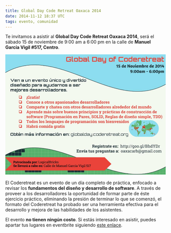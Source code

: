 ```yaml
---
title: Global Day Code Retreat Oaxaca 2014
date: 2014-11-12 18:37 UTC
tags: evento, comunidad
---
```


Te invitamos a asistir al __Global Day Code Retreat Oaxaca 2014__, será el sábado 15 de noviembre de 9:00 am a 6:00 pm en la calle de __Manuel García Vigil #517, Centro__.

[![flyer code retreat](/images/2014/1112/gdcr2014.jpg)](http://www.eventbrite.com/e/global-day-code-retreat-oaxaca-2014-tickets-14079697755 "Click para apartar lugares")

El Coderetreat es un evento de un día completo de práctica, enfocado a revisar los __fundamentos del diseño y desarrollo de software__. A través de proveer a los desarrolladores la oportunidad de formar parte de éste ejercicio práctico, eliminando la presión de terminar lo que se comenzó, el formato del Coderetreat ha probado ser una herramienta efectiva para el desarrollo y mejora de las habilidades de los asistentes.

El evento __no tienen ningún costo__. Si estás interesado en asistir, puedes apartar tus lugares en eventbrite siguiendo [este enlace](http://www.eventbrite.com/e/global-day-code-retreat-oaxaca-2014-tickets-14079697755).

